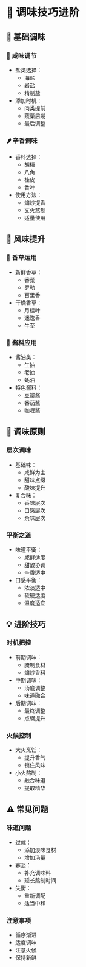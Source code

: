 # 🧂 调味技巧进阶

## 🎯 基础调味

### 🧂 咸味调节
- 盐类选择：
  - 海盐
  - 岩盐
  - 精制盐
- 添加时机：
  - 肉类提前
  - 蔬菜后期
  - 最后调整

### 🌶️ 辛香调味
- 香料选择：
  - 胡椒
  - 八角
  - 桂皮
  - 香叶
- 使用方法：
  - 煸炒提香
  - 文火熬制
  - 适量使用

## 🎨 风味提升

### 🌿 香草运用
- 新鲜香草：
  - 香菜
  - 罗勒
  - 百里香
- 干燥香草：
  - 月桂叶
  - 迷迭香
  - 牛至

### 🥄 酱料应用
- 酱油类：
  - 生抽
  - 老抽
  - 蚝油
- 特色酱料：
  - 豆瓣酱
  - 番茄酱
  - 咖喱酱

## 🎯 调味原则

### 层次调味
- 基础味：
  - 咸鲜为主
  - 甜味点缀
  - 酸味提升
- 复合味：
  - 香味层次
  - 口感层次
  - 余味层次

### 平衡之道
- 味道平衡：
  - 咸鲜适度
  - 甜酸协调
  - 辛香适中
- 口感平衡：
  - 浓淡适中
  - 软硬适度
  - 温度适宜

## 💡 进阶技巧

### 时机把控
- 前期调味：
  - 腌制食材
  - 煸炒香料
- 中期调味：
  - 汤底调整
  - 味道融合
- 后期调味：
  - 最终调整
  - 点缀提升

### 火候控制
- 大火烹饪：
  - 提升香气
  - 锁住风味
- 小火熬制：
  - 融合味道
  - 提取精华

## ⚠️ 常见问题

### 味道问题
- 过咸：
  - 添加淡味食材
  - 增加汤量
- 寡淡：
  - 补充调味料
  - 延长熬制时间
- 失衡：
  - 重新调配
  - 适当中和

### 注意事项
- 循序渐进
- 适度调味
- 注意火候
- 保持新鲜